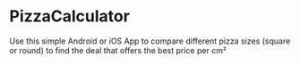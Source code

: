 # PizzaCalculator
Use this simple Android or iOS App to compare different pizza sizes (square or round) to find the deal that offers the best price per cm²
